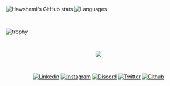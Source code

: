  
![Hawshemi's GitHub stats](https://github-readme-stats.vercel.app/api?username=hawshemi&count_private=true&show_icons=true&theme=transparent&hide_border=true&number_format=long) ![Languages](https://github-readme-stats.vercel.app/api/top-langs/?username=hawshemi&theme=transparent&hide_border=true&layout=compact)

<br>

![trophy](https://github-profile-trophy.vercel.app/?username=hawshemi&theme=onedark&column=-1)

<br>

<p align="center">
  <img src="https://github-profile-summary-cards.vercel.app/api/cards/profile-details?username=hawshemi&theme=transparent" />
</p>

<br>

<p align="center">
  <a href="https://linkedin.com/in/hawshemi"><img alt="Linkedin" title="Rasool Hashemi Linkedin" src="https://img.shields.io/badge/LinkedIn-133563?style=for-the-badge&logo=linkedin&logoColor=white"></a>
  <a href="https://instagram.com/rhawshemi"><img alt="Instagram" title="Rasool Hashemi Instagram" src="https://img.shields.io/badge/Instagram-133563?style=for-the-badge&logo=instagram&logoColor=white"></a>
  <a href="http://discordapp.com/users/369562056027799562"><img alt="Discord" title="Rasool Hashemi Discord Profile" src="https://img.shields.io/badge/Discord-133563?style=for-the-badge&logo=discord&logoColor=white"></a>
  <a href="http://twitter.com/hawshemi"><img alt="Twitter" title="Rasool Hashemi Twitter" src="https://img.shields.io/badge/Twitter-133563?style=for-the-badge&logo=twitter&logoColor=white"></a>
  <a href="https://github.com/hawshemi"><img alt="Github" title="Rasool Hashemi Github" src="https://img.shields.io/badge/github-133563.svg?style=for-the-badge&logo=github&logoColor=white"></a>
</p>

<br>
